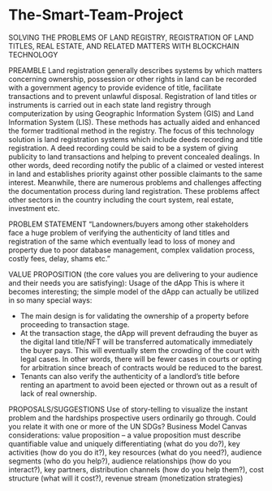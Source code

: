 # The-Smart-Team-Project

SOLVING THE PROBLEMS OF LAND REGISTRY, REGISTRATION OF LAND TITLES, REAL ESTATE, AND RELATED MATTERS WITH BLOCKCHAIN TECHNOLOGY

PREAMBLE
Land registration generally describes systems by which matters concerning ownership, possession or other rights in land can be recorded with a government agency to provide evidence of title, facilitate transactions and to prevent unlawful disposal.
Registration of land titles or instruments is carried out in each state land registry through computerization by using Geographic Information System (GIS) and Land Information System (LIS). These methods has actually aided and enhanced the former traditional method in the registry. The focus of this technology solution is land registration systems which include deeds recording and title registration. A deed recording could be said to be a system of giving publicity to land transactions and helping to prevent concealed dealings. In other words, deed recording notify the public of a claimed or vested interest in land and establishes priority against other possible claimants to the same interest. 
Meanwhile, there are numerous problems and challenges affecting the documentation process during land registration. These problems affect other sectors in the country including the court system, real estate, investment etc.

PROBLEM STATEMENT
“Landowners/buyers among other stakeholders face a huge problem of verifying the authenticity of land titles and registration of the same which eventually lead to loss of money and property due to poor database management, complex validation process, costly fees, delay, shams etc.”

VALUE PROPOSITION (the core values you are delivering to your audience and their needs you are satisfying): Usage of the dApp
This is where it becomes interesting; the simple model of the dApp can actually be utilized in so many special ways:
-	The main design is for validating the ownership of a property before proceeding to transaction stage.
-	At the transaction stage, the dApp will prevent defrauding the buyer as the digital land title/NFT will be transferred automatically immediately the buyer pays. This will eventually stem the crowding of the court with legal cases. In other words, there will be fewer cases in courts or opting for arbitration since breach of contracts would be reduced to the barest.
-	Tenants can also verify the authenticity of a landlord’s title before renting an apartment to avoid been ejected or thrown out as a result of lack of real ownership.

PROPOSALS/SUGGESTIONS
Use of story-telling to visualize the instant problem and the hardships prospective users ordinarily go through. Could you relate it with one or more of the UN SDGs?
Business Model Canvas considerations: value proposition – a value proposition must describe quantifiable value and uniquely differentiating (what do you do?), key activities (how do you do it?), key resources (what do you need?), audience segments (who do you help?), audience relationships (how do you interact?), key partners, distribution channels (how do you help them?), cost structure (what will it cost?), revenue stream (monetization strategies)

